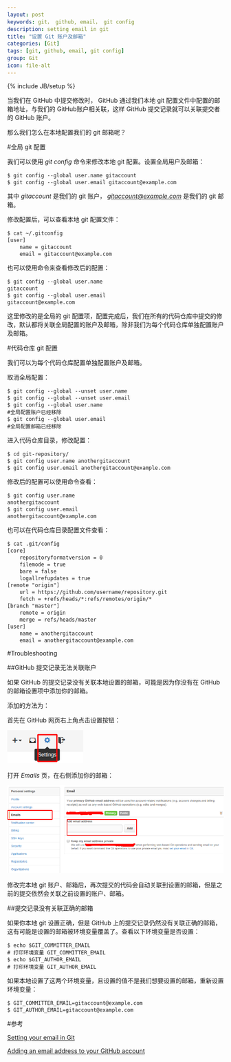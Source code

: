 ```yaml
---
layout: post
keywords: git， github, email， git config
description: setting email in git
title: "设置 Git 账户及邮箱"
categories: [Git]
tags: [git, github, email, git config]
group: Git
icon: file-alt
---
```

{% include JB/setup %}

当我们在 GitHub 中提交修改时， GitHub 通过我们本地 git 配置文件中配置的邮箱地址，与我们的 GitHub账户相关联，这样 GitHub 提交记录就可以关联提交者的 GitHub 账户。

那么我们怎么在本地配置我们的 git 邮箱呢？

#全局 git 配置

我们可以使用 *git config* 命令来修改本地 git 配置。设置全局用户及邮箱：

    $ git config --global user.name gitaccount
    $ git config --global user.email gitaccount@example.com

其中 *gitaccount* 是我们的 git 账户， *gitaccount@example.com* 是我们的 git 邮箱。

修改配置后，可以查看本地 git 配置文件：

    $ cat ~/.gitconfig
    [user]
        name = gitaccount
        email = gitaccount@example.com

也可以使用命令来查看修改后的配置：

    $ git config --global user.name
    gitaccount
    $ git config --global user.email
    gitaccount@example.com

这里修改的是全局的 git 配置项，配置完成后，我们在所有的代码仓库中提交的修改，默认都将关联全局配置的账户及邮箱，除非我们为每个代码仓库单独配置账户及邮箱。

#代码仓库 git 配置

我们可以为每个代码仓库配置单独配置账户及邮箱。

取消全局配置：

    $ git config --global --unset user.name
    $ git config --global --unset user.email
    $ git config --global user.name
    #全局配置账户已经移除
    $ git config --global user.email
    #全局配置邮箱已经移除

进入代码仓库目录，修改配置：

    $ cd git-repository/
    $ git config user.name anothergitaccount
    $ git config user.email anothergitaccount@example.com

修改后的配置可以使用命令查看：

    $ git config user.name
    anothergitaccount
    $ git config user.email
    anothergitaccount@example.com

也可以在代码仓库目录配置文件查看：

    $ cat .git/config
    [core]
        repositoryformatversion = 0
        filemode = true
        bare = false
        logallrefupdates = true
    [remote "origin"]
        url = https://github.com/username/repository.git
        fetch = +refs/heads/*:refs/remotes/origin/*
    [branch "master"]
        remote = origin
        merge = refs/heads/master
    [user]
        name = anothergitaccount
        email = anothergitaccount@example.com

#Troubleshooting

##GitHub 提交记录无法关联账户

如果 GitHub 的提交记录没有关联本地设置的邮箱，可能是因为你没有在 GitHub 的邮箱设置项中添加你的邮箱。

添加的方法为：

首先在 GitHub 网页右上角点击设置按钮：

![](/image/2015-03-11/01.png)

打开 *Emails* 页，在右侧添加你的邮箱：

![](/image/2015-03-11/02.png)

修改完本地 git 账户、邮箱后，再次提交的代码会自动关联到设置的邮箱，但是之前的提交依然会关联之前设置的账户、邮箱。

##提交记录没有关联正确的邮箱

如果你本地 git 设置正确，但是 GitHub 上的提交记录仍然没有关联正确的邮箱，这有可能是设置的邮箱被环境变量覆盖了。查看以下环境变量是否设置：

    $ echo $GIT_COMMITTER_EMAIL
    # 打印环境变量 GIT_COMMITTER_EMAIL
    $ echo $GIT_AUTHOR_EMAIL
    # 打印环境变量 GIT_AUTHOR_EMAIL

如果本地设置了这两个环境变量，且设置的值不是我们想要设置的邮箱，重新设置环境变量：

    $ GIT_COMMITTER_EMAIL=gitaccount@example.com
    $ GIT_AUTHOR_EMAIL=gitaccount@example.com

#参考

[Setting your email in Git](https://help.github.com/articles/setting-your-email-in-git/ "Setting your email in Git")

[Adding an email address to your GitHub account](https://help.github.com/articles/adding-an-email-address-to-your-github-account/ "Adding an email address to your GitHub account")
